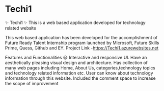 # Techi1
✨ Techi1 ✨
This is a web based application developed for technology related website

This web based application has been developed for the accomplishment of Future Ready Talent Internship program launched by Microsoft, Future Skills Prime, Quess, Github and EY.
Project Link -https://Techi1.azurewebsites.net

Features and Functionalities 😃
Interactive and responsive UI.
Have an aesthetically pleasing visual design and architecture.
Has collection of many web pages including Home, About Us, categories,technology topics and technology related information etc.
User can know about technology information through this website.
Included the comment space to increase the scope of improvement
